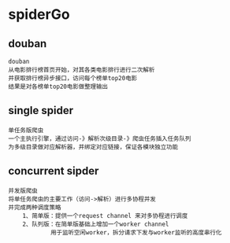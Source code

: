 # spiderGo

## douban
    douban 
    从电影排行榜首页开始，对其各类电影排行进行二次解析
    并获取排行榜异步接口，访问每个榜单top20电影
    结果是对各榜单top20电影做整理输出

## single spider
    单任务版爬虫 
    一个主执行引擎，通过访问-》解析次级目录-》爬虫任务插入任务队列
    为多级目录做对应解析器，并绑定对应链接，保证各模块独立功能

## concurrent sipder
    并发版爬虫
    将单任务爬虫的主要工作（访问->解析）进行多协程并发
    并完成两种调度策略
        1、简单版：提供一个request channel 来对多协程进行调度
        2、队列版：在简单版基础上增加一个worker channel 
                用于监听空闲worker，拆分请求下发与worker监听的高度串行化
    